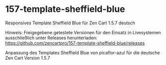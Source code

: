 # 157-template-sheffield-blue
Responsives Template Sheffield Blue für Zen Cart 1.5.7 deutsch

Hinweis: 
Freigegebene getestete Versionen für den Einsatz in Livesystemen ausschließlich unter Releases herunterladen:
https://github.com/zencartpro/157-template-sheffield-blue/releases

Anpassung des Templates Sheffield Blue von picaflor-azul für die deutsche Zen Cart Version 1.5.7

